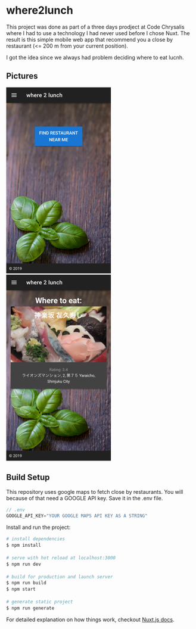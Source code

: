 # where2lunch

This project was done as part of a three days prodject at Code Chrysalis where I had to use a technology I had never used before I chose Nuxt. The result is this simple mobile web app that recommend you a close by restaurant (<= 200 m from your current position).

I got the idea since we always had problem deciding where to eat lucnh.

## Pictures
![Start Page](readme_images/w2l_front.jpg)
![Result Page](readme_images/w2l_result.jpg)


## Build Setup
This repository uses google maps to fetch close by restaurants. You will because of that need a GOOGLE API key. Save it in the .env file.
``` JavaScript
// .env
GOOGLE_API_KEY="YOUR GOOGLE MAPS API KEY AS A STRING"
```

Install and run the project:
``` bash
# install dependencies
$ npm install

# serve with hot reload at localhost:3000
$ npm run dev

# build for production and launch server
$ npm run build
$ npm start

# generate static project
$ npm run generate
```

For detailed explanation on how things work, checkout [Nuxt.js docs](https://nuxtjs.org).
